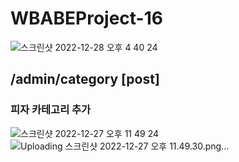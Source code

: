 # WBABEProject-16
![스크린샷 2022-12-28 오후 4 40 24](https://user-images.githubusercontent.com/75558135/209776503-600e2063-e2b8-4191-a4fc-94b62e628ba6.png)


## /admin/category [post]
### 피자 카테고리 추가 
![스크린샷 2022-12-27 오후 11 49 24](https://user-images.githubusercontent.com/75558135/209776657-3dbd96a7-30ef-4311-b741-9f339c7baa58.png)
![Uploading 스크린샷 2022-12-27 오후 11.49.30.png…]()
